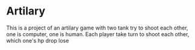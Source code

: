 # Artilary

This is a project of an artilary game with two tank try to shoot each other, one is computer, one is human. Each player take turn to shoot each other,
which one's hp drop lose
